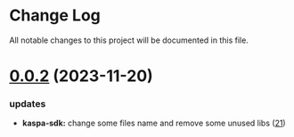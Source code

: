 
# Change Log

All notable changes to this project will be documented in this file.

# [0.0.2](https://github.com/okx/go-wallet-sdk) (2023-11-20)

### updates

- **kaspa-sdk:** change some files name and remove some unused libs ([21](https://github.com/okx/go-wallet-sdk/pull/21))
